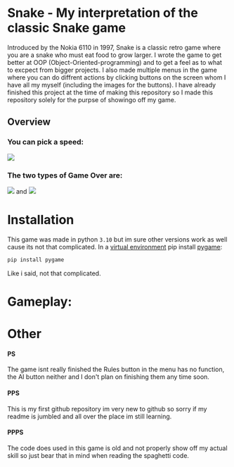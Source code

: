 # Snake - My interpretation of the classic Snake game 
Introduced by the Nokia 6110 in 1997, Snake is a classic retro game where you are a snake who must eat food to grow larger. I wrote the game to get better at OOP (Object-Oriented-programming) and to get a feel as to what to excpect from bigger projects. I also made multiple menus in the game where you can do diffrent actions by clicking buttons on the screen whom I have all my myself (including the images for the buttons). I have already finished this project at the time of making this repository so I made this repository solely for the purpse of showingo off my game.

## Overview

### You can pick a speed: 
![](https://media.giphy.com/media/TZnc5GzsOotcJw3pik/giphy.gif)

### The two types of Game Over are: 
![](https://media.giphy.com/media/1OS6sC6roMBzoAXhDQ/giphy.gif) and ![](https://media.giphy.com/media/fGlr3jYb6EpcQawd3M/giphy.gif)

# Installation
This game was made in python `3.10` but im sure other versions work as well cause its not that complicated. In a [virtual environment](https://github.com/pypa/virtualenv) pip install [pygame](https://github.com/pygame/):
```bash
pip install pygame
```
Like i said, not that complicated.
  
# Gameplay:
<gameplay>
  
# Other
#### PS
The game isnt really finished the Rules button in the menu has no function, the AI button neither and I don't plan on finishing them any time soon.

#### PPS 
This is my first github repository im very new to github so sorry if my readme is jumbled and all over the place im still learning.

#### PPPS
The code does used in this game is old and not properly show off my actual skill so just bear that in mind when reading the spaghetti code.
